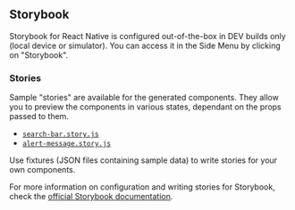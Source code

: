 ## Storybook

Storybook for React Native is configured out-of-the-box in DEV builds only (local device or simulator).  You can access it in the Side Menu by clicking on "Storybook".

### Stories

Sample "stories" are available for the generated components.  They allow you to preview the components in various states, dependant on the props passed to them.

- [`search-bar.story.js`](https://github.com/ruddell/ignite-jhipster/blob/53d1d3e9cd5bd4fbba5ca8b20d7334a9b7ad24f4/boilerplate/app/shared/components/search-bar/search-bar.story.js)
- [`alert-message.story.js`](https://github.com/ruddell/ignite-jhipster/blob/master/boilerplate/app/shared/components/alert-message/alert-message.story.js)

Use fixtures (JSON files containing sample data) to write stories for your own components.

For more information on configuration and writing stories for Storybook, check the [official Storybook documentation](https://storybook.js.org/docs/guides/guide-react-native/).
